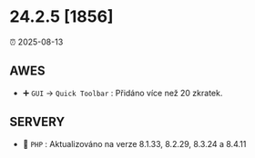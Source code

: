 # 24.2.5 [1856]

⏰ 2025-08-13

## AWES
- ➕ `GUI` -> `Quick Toolbar` : Přidáno více než 20 zkratek.

## SERVERY
- 🔄 `PHP` : Aktualizováno na verze 8.1.33, 8.2.29, 8.3.24 a 8.4.11
